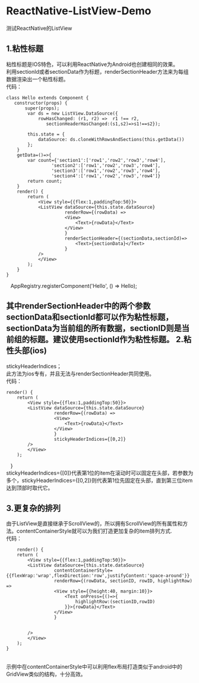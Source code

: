 # ReactNative-ListView-Demo
测试ReactNative的ListView<br>

1.粘性标题
----------
粘性标题是IOS特色，可以利用ReactNative为Android也创建相同的效果。<br>利用sectionId或者sectionData作为标题，renderSectionHeader方法来为每组数据渲染出一个粘性标题。<br>代码：<br>

    class Hello extends Component {
       constructor(props) {
           super(props);
            var ds = new ListView.DataSource({
                rowHasChanged: (r1, r2) =>  r1 !== r2,
                   sectionHeaderHasChanged:(s1,s2)=>s1!==s2});

            this.state = {
                dataSource: ds.cloneWithRowsAndSections(this.getData())
            };
        }
        getData=()=>{
            var count={'section1':['row1','row2','row3','row4'],
                     'section2':['row1','row2','row3','row4'],
                     'section3':['row1','row2','row3','row4'],
                     'section4':['row1','row2','row3','row4']}
            return count;
        }
        render() {
            return (
                <View style={{flex:1,paddingTop:50}}>
                <ListView dataSource={this.state.dataSource}
                          renderRow={(rowData) =>
                          <View>
                              <Text>{rowData}</Text>
                          </View>
                          }
                          renderSectionHeader={(sectionData,sectionId)=>
                              <Text>{sectionData}</Text>
                          }
                />
                </View>
            );
        }
    }


    AppRegistry.registerComponent('Hello', () => Hello);
    
    
    
其中renderSectionHeader中的两个参数sectionData和sectionId都可以作为粘性标题，sectionData为当前组的所有数据，sectionID则是当前组的标题。建议使用sectionId作为粘性标题。
2.粘性头部(ios)
---------

stickyHeaderIndices；<br>
此方法为ios专有，并且无法与renderSectionHeader共同使用。<br>代码：<br>


    render() {
        return (
            <View style={{flex:1,paddingTop:50}}>
            <ListView dataSource={this.state.dataSource}
                      renderRow={(rowData) =>
                      <View>
                          <Text>{rowData}</Text>
                      </View>
                      }
                      stickyHeaderIndices={[0,2]}
            />
            </View>
        );
    }
<br>
stickyHeaderIndices={[0]}代表第1位的item在滚动时可以固定在头部，若参数为多个，stickyHeaderIndices={[0,2]}则代表第1位先固定在头部，直到第三位item达到顶部时取代它。<br>

3.更复杂的排列
----------
由于ListView是直接继承于ScrollView的，所以拥有ScrollView的所有属性和方法。contentContainerStyle就可以为我们打造更加复杂的item排列方式.<br>代码：


        render() {
        return (
            <View style={{flex:1,paddingTop:50}}>
            <ListView dataSource={this.state.dataSource}
                      contentContainerStyle={{flexWrap:'wrap',flexDirection:'row',justifyContent:'space-around'}}
                      renderRow={(rowData, sectionID, rowID, highlightRow) =>
                      <View style={{height:40, margin:10}}>
                          <Text onPress={()=>{
                              highlightRow:(sectionID,rowID)
                          }}>{rowData}</Text>
                      </View>
                      }


            />
            </View>
        );
    }
<br>示例中在contentContainerStyle中可以利用flex布局打造类似于android中的GridView类似的结构，十分高效。
                      
                  
